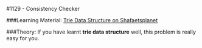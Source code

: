 #1129 - Consistency Checker

###Learning Material: [Trie Data Structure on Shafaetsplanet](http://www.shafaetsplanet.com/?p=1679)

###Theory: If you have learnt **trie data structure** well, this problem is really easy for you.

